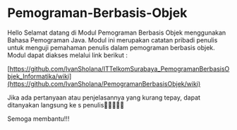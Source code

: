 # Pemograman-Berbasis-Objek

Hello Selamat datang di Modul Pemograman Berbasis Objek menggunakan Bahasa Pemograman Java. Modul ini merupakan catatan pribadi penulis untuk menguji pemahaman penulis dalam pemograman berbasis objek. Modul dapat diakses melalui link berikut : 

[https://github.com/IvanSholana/ITTelkomSurabaya_PemogramanBerbasisObjek_Informatika/wiki](https://github.com/IvanSholana/PemogramanBerbasisObjek/wiki)

Jika ada pertanyaan atau penjelasannya yang kurang tepay, dapat ditanyakan langsung ke s
penulis🙆‍♂️🙆‍🙆‍♂️

Semoga membantu!!!
